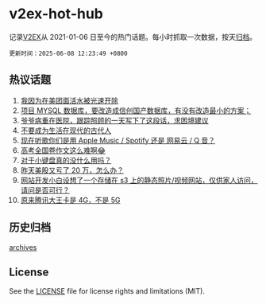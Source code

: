# v2ex-hot-hub

 记录[V2EX](https://www.v2ex.com/)从 2021-01-06 日至今的热门话题。每小时抓取一次数据，按天[归档](archives)。

`更新时间：2025-06-08 12:23:49 +0800`

## 热议话题

1. [我因为在美团面活水被光速开除](https://www.v2ex.com/t/1137075)
1. [项目 MYSQL 数据库，要改造成信创国产数据库，有没有改造最小的方案；](https://www.v2ex.com/t/1137021)
1. [爷爷病重在医院，跟踪照顾的一天写下了这段话，求困境建议](https://www.v2ex.com/t/1137105)
1. [不要成为生活在现代的古代人](https://www.v2ex.com/t/1137022)
1. [现在听歌你们是用 Apple Music / Spotify 还是 网易云 / Q 音？](https://www.v2ex.com/t/1137063)
1. [高考全国卷作文这么难啊😂](https://www.v2ex.com/t/1137008)
1. [对于小键盘真的没什么用吗？](https://www.v2ex.com/t/1137109)
1. [昨天美股又亏了 20 万，怎么办？](https://www.v2ex.com/t/1137102)
1. [网站开发小白设想了一个存储在 s3 上的静态照片/视频网站，仅供家人访问，请问是否可行？](https://www.v2ex.com/t/1137115)
1. [原来腾讯大王卡是 4G，不是 5G](https://www.v2ex.com/t/1137034)

## 历史归档

[archives](archives)

## License

See the [LICENSE](LICENSE) file for license rights and limitations (MIT).
